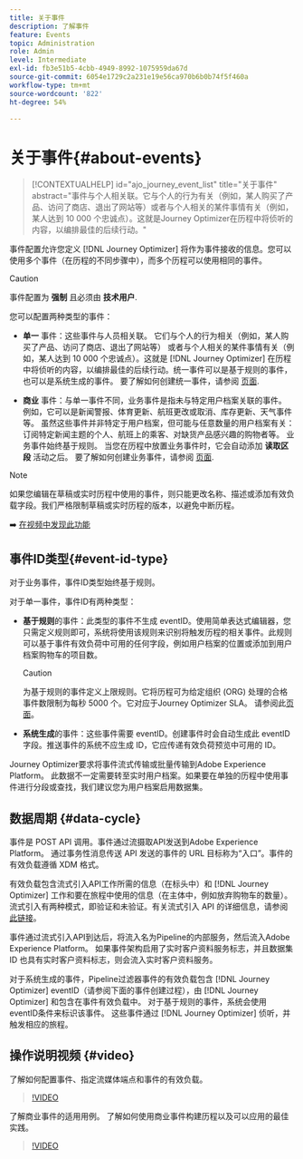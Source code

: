 ```yaml
---
title: 关于事件
description: 了解事件
feature: Events
topic: Administration
role: Admin
level: Intermediate
exl-id: fb3e51b5-4cbb-4949-8992-1075959da67d
source-git-commit: 6054e1729c2a231e19e56ca970b6b0b74f5f460a
workflow-type: tm+mt
source-wordcount: '822'
ht-degree: 54%

---
```


# 关于事件{#about-events}

>[!CONTEXTUALHELP]
>id="ajo_journey_event_list"
>title="关于事件"
>abstract="事件与个人相关联。它与个人的行为有关（例如，某人购买了产品、访问了商店、退出了网站等）或者与个人相关的某件事情有关（例如，某人达到 10 000 个忠诚点）。这就是Journey Optimizer在历程中将侦听的内容，以编排最佳的后续行动。"

事件配置允许您定义 [!DNL Journey Optimizer] 将作为事件接收的信息。您可以使用多个事件（在历程的不同步骤中），而多个历程可以使用相同的事件。

>[!CAUTION]
>
>事件配置为 **强制** 且必须由 **技术用户**.

您可以配置两种类型的事件：

* **单一** 事件：这些事件与人员相关联。 它们与个人的行为相关（例如，某人购买了产品、访问了商店、退出了网站等） 或者与个人相关的某件事情有关（例如，某人达到 10 000 个忠诚点）。这就是 [!DNL Journey Optimizer] 在历程中将侦听的内容，以编排最佳的后续行动。统一事件可以是基于规则的事件，也可以是系统生成的事件。 要了解如何创建统一事件，请参阅 [页面](../event/about-creating.md).

* **商业** 事件：与单一事件不同，业务事件是指未与特定用户档案关联的事件。 例如，它可以是新闻警报、体育更新、航班更改或取消、库存更新、天气事件等。 虽然这些事件并非特定于用户档案，但可能与任意数量的用户档案有关：订阅特定新闻主题的个人、航班上的乘客、对缺货产品感兴趣的购物者等。 业务事件始终基于规则。 当您在历程中放置业务事件时，它会自动添加 **读取区段** 活动之后。 要了解如何创建业务事件，请参阅 [页面](../event/about-creating-business.md).


>[!NOTE]
>
>如果您编辑在草稿或实时历程中使用的事件，则只能更改名称、描述或添加有效负载字段。我们严格限制草稿或实时历程的版本，以避免中断历程。

➡️ [在视频中发现此功能](#video)

## 事件ID类型{#event-id-type}

对于业务事件，事件ID类型始终基于规则。

对于单一事件，事件ID有两种类型：

* **基于规则**&#x200B;的事件：此类型的事件不生成 eventID。使用简单表达式编辑器，您只需定义规则即可，系统将使用该规则来识别将触发历程的相关事件。此规则可以基于事件有效负荷中可用的任何字段，例如用户档案的位置或添加到用户档案购物车的项目数。

   >[!CAUTION]
   >
   >为基于规则的事件定义上限规则。它将历程可为给定组织 (ORG) 处理的合格事件数限制为每秒 5000 个。它对应于Journey Optimizer SLA。 请参阅此[页面](https://helpx.adobe.com/cn/legal/product-descriptions/journey-orchestration.html)。

* **系统生成**&#x200B;的事件：这些事件需要 eventID。创建事件时会自动生成此 eventID 字段。推送事件的系统不应生成 ID，它应传递有效负荷预览中可用的 ID。

Journey Optimizer要求将事件流式传输或批量传输到Adobe Experience Platform。 此数据不一定需要转至实时用户档案。如果要在单独的历程中使用事件进行分段或查找，我们建议您为用户档案启用数据集。

## 数据周期 {#data-cycle}

事件是 POST API 调用。事件通过流摄取API发送到Adobe Experience Platform。 通过事务性消息传送 API 发送的事件的 URL 目标称为“入口”。事件的有效负载遵循 XDM 格式。

有效负载包含流式引入API工作所需的信息（在标头中）和 [!DNL Journey Optimizer] 工作和要在旅程中使用的信息（在主体中，例如放弃购物车的数量）。 流式引入有两种模式，即验证和未验证。有关流式引入 API 的详细信息，请参阅[此链接](https://experienceleague.adobe.com/docs/experience-platform/xdm/api/getting-started.html?lang=zh-Hans)。

事件通过流式引入API到达后，将流入名为Pipeline的内部服务，然后流入Adobe Experience Platform。 如果事件架构启用了实时客户资料服务标志，并且数据集 ID 也具有实时客户资料标志，则会流入实时客户资料服务。

对于系统生成的事件，Pipeline过滤器事件的有效负载包含 [!DNL Journey Optimizer] eventID（请参阅下面的事件创建过程），由 [!DNL Journey Optimizer] 和包含在事件有效负载中。 对于基于规则的事件，系统会使用eventID条件来标识该事件。 这些事件通过 [!DNL Journey Optimizer] 侦听，并触发相应的旅程。

## 操作说明视频 {#video}

了解如何配置事件、指定流媒体端点和事件的有效负载。

>[!VIDEO](https://video.tv.adobe.com/v/336253?quality=12)

了解商业事件的适用用例。 了解如何使用商业事件构建历程以及可以应用的最佳实践。

>[!VIDEO](https://video.tv.adobe.com/v/334234?quality=12)
